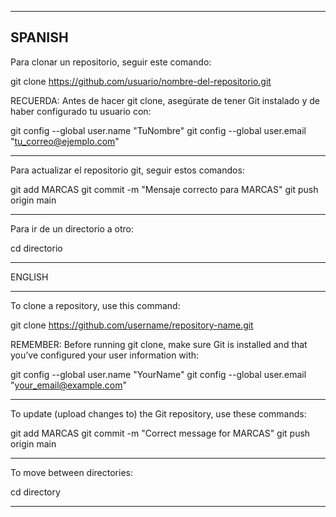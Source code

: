
----------------------------------------
SPANISH
----------------------------------------

Para clonar un repositorio, seguir este comando:

git clone https://github.com/usuario/nombre-del-repositorio.git

RECUERDA: Antes de hacer git clone, asegúrate de tener Git instalado y de haber configurado tu usuario con:

git config --global user.name "TuNombre"
git config --global user.email "tu_correo@ejemplo.com"

----------------------------------------

Para actualizar el repositorio git, seguir estos comandos:

git add MARCAS
git commit -m "Mensaje correcto para MARCAS"
git push origin main

----------------------------------------

Para ir de un directorio a otro:

cd directorio

----------------------------------------

ENGLISH

----------------------------------------

To clone a repository, use this command:

git clone https://github.com/username/repository-name.git

REMEMBER: Before running git clone, make sure Git is installed and that you’ve configured your user information with:

git config --global user.name "YourName"
git config --global user.email "your_email@example.com"

----------------------------------------

To update (upload changes to) the Git repository, use these commands:

git add MARCAS
git commit -m "Correct message for MARCAS"
git push origin main

----------------------------------------

To move between directories:

cd directory

----------------------------------------
